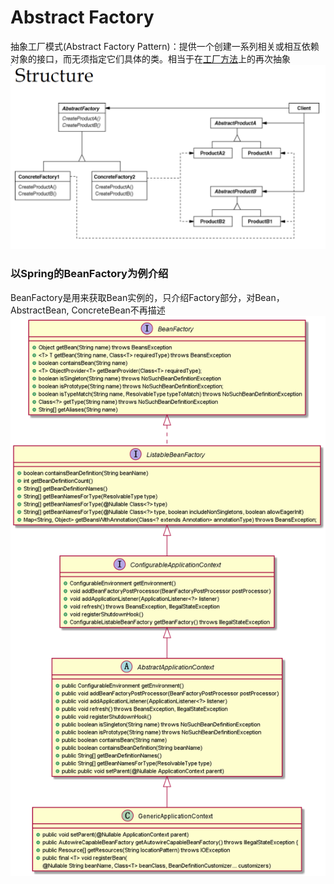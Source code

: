 # Abstract Factory
抽象工厂模式(Abstract Factory Pattern)：提供一个创建一系列相关或相互依赖对象的接口，而无须指定它们具体的类。相当于在[工厂方法](/markdown/designpattern/factoryMethod.md)上的再次抽象
![Abstract Factory](../../picture/designpattern/abstractFactory.PNG)
### 以Spring的BeanFactory为例介绍
BeanFactory是用来获取Bean实例的，只介绍Factory部分，对Bean，AbstractBean, ConcreteBean不再描述
![Abstract Factory](../../picture/designpattern/BeanFactroy.png)

